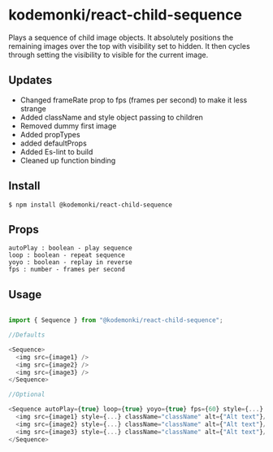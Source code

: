 # kodemonki/react-child-sequence

Plays a sequence of child image objects. It absolutely positions the remaining images over the top with visibility set to hidden. It then cycles through setting the visibility to visible for the current image.

## Updates

- Changed frameRate prop to fps (frames per second) to make it less strange
- Added className and style object passing to children
- Removed dummy first image
- Added propTypes
- added defaultProps
- Added Es-lint to build
- Cleaned up function binding

## Install

```
$ npm install @kodemonki/react-child-sequence
```

## Props

```
autoPlay : boolean - play sequence
loop : boolean - repeat sequence
yoyo : boolean - replay in reverse
fps : number - frames per second
```

## Usage

```js

import { Sequence } from "@kodemonki/react-child-sequence";

//Defaults

<Sequence>
  <img src={image1} />
  <img src={image2} />
  <img src={image3} />
</Sequence>

//Optional

<Sequence autoPlay={true} loop={true} yoyo={true} fps={60} style={...} className="className">
  <img src={image1} style={...} className="className" alt={"Alt text"}/>
  <img src={image2} style={...} className="className" alt={"Alt text"}/>
  <img src={image3} style={...} className="className" alt={"Alt text"}/>
</Sequence>
```
